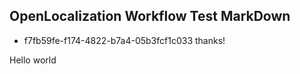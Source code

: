## OpenLocalization Workflow Test MarkDown
* f7fb59fe-f174-4822-b7a4-05b3fcf1c033 
thanks!

Hello world